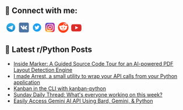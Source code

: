 ## 🔎 Connect with me:
[<img src="https://github.com/bullbesh/bullbesh/blob/main/images/Telegram.png" width="32" height="32" />](https://t.me/bullbesh)
[<img src="https://github.com/bullbesh/bullbesh/blob/main/images/VK.png" width="32" height="32" />](https://vk.com/bullbesh)
[<img src="https://github.com/bullbesh/bullbesh/blob/main/images/Twitter.png" width="32" height="32" />](https://twitter.com/bullbesh1)
[<img src="https://github.com/bullbesh/bullbesh/blob/main/images/Instagram.png" width="32" height="32" />](https://www.instagram.com/bullbesh)
[<img src="https://github.com/bullbesh/bullbesh/blob/main/images/Reddit.png" width="32" height="32" />](https://www.reddit.com/user/bullbesh)
[<img src="https://github.com/bullbesh/bullbesh/blob/main/images/YouTube.png" width="32" height="32" />](https://www.youtube.com/channel/UCtfjRs6uzgq5mfm8S06WTcg)

## 📕 Latest r/Python Posts
<!-- BLOG-POST-LIST:START -->
- [Inside Marker: A Guided Source Code Tour for an AI-powered PDF Layout Detection Engine](https://www.reddit.com/r/Python/comments/18f5bk1/inside_marker_a_guided_source_code_tour_for_an/)
- [I made Arrest, a small utility to wrap your API calls from your Python application](https://www.reddit.com/r/Python/comments/18eys56/i_made_arrest_a_small_utility_to_wrap_your_api/)
- [Kanban in the CLI with kanban-python](https://www.reddit.com/r/Python/comments/18es539/kanban_in_the_cli_with_kanbanpython/)
- [Sunday Daily Thread: What&#39;s everyone working on this week?](https://www.reddit.com/r/Python/comments/18eqnxv/sunday_daily_thread_whats_everyone_working_on/)
- [Easily Access Gemini AI API Using Bard, Gemini, &amp; Python](https://www.reddit.com/r/Python/comments/18eorvl/easily_access_gemini_ai_api_using_bard_gemini/)
<!-- BLOG-POST-LIST:END -->
